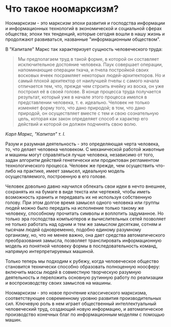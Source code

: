 # Что такое ноомарксизм?

Ноомарксизм - это марксизм эпохи развития и господства информации и информационных технологий в экономической и социальной сферах общества; эпохи тех тенденций, которые сегодня вошли в нашу жизнь и продолжают развиваться, названные "информационным обществом".

В "Капитале" Маркс так характеризует сущность человеческого труда:

> Мы предполагаем труд в такой форме, в которой он составляет исключительное достояние человека. Паук совершает операции, напоминающие операции ткача, и пчела постройкой своих восковых ячеек посрамляет некоторых людей-архитекторов. Но и самый плохой архитектор от наилучшей пчелы с самого начала отличается тем, что, прежде чем строить ячейку из воска, он уже построил её в своей голове. В конце процесса труда получается результат, который уже в начале этого процесса имелся в представлении человека, т. е. идеально. Человек не только изменяет форму того, что дано природой; в том, что дано природой, он осуществляет вместе с тем и свою сознательную цель, которая как закон определяет способ и характер его действий и которой он должен подчинять свою волю.

*Карл Маркс, "Капитал" т. I.*

Разум и разумная деятельность - это определяющая черта человека, то, что делает человека человеком. С механической работой животные и машины могут справляться лучше человека, независимо от того, задан алгоритм действий генетически или продиктован регламентом технологического процесса. Человек же прежде, чем осуществить что-либо на практике, имеет замысел, идеальную модель осуществляемого, построенную в его голове.

Человек довольно давно научился облекать свои идеи в нечто внешнее, сохранять их на бумаге в виде текста или чертежей, чтобы иметь возможность хранить и передавать их не используя собственную голову. При этом долгое время замысел одного человека или группы людей можно было передать на исполнение только такому же человеку, способному прочитать символы и воплотить задуманное. Но только эра господства компьютеров и вычислительных сетей позволяет не только работать над одним и тем же замыслом десяткам, сотням и тысячам людей одновременно, подобно единому разумному организму, но, что не менее важно, она дает средства автоматического преобразования замысла, позволяет транслировать информационную модель из понятной человеку формы в последовательность команд, напрямую интерпретируемых машиной.

Только теперь мы подходим к рубежу, когда человеческое общество становится технически способно образовать полноценную ноосферу: включить массы людей в совместную творческую разумную деятельность и переложить основную рутинную работу по реализации и воспроизводству своих замыслов на машины.

Ноомарксизм - это новое прочтение классического марксизма, соответствующее современному уровню развития производительных сил. Ключевую роль в нем играет общественный интеллектуальный человеческий труд, создающий новую информацию, и автоматическое производство конечных благ по информационным моделям с помощью машин.
